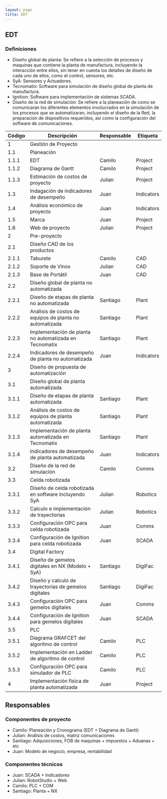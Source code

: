 ```yaml
---
layout: page
title: EDT 
---
```

## EDT

### Definiciones
- Diseño global de planta: Se refiere a la selección de procesos y maquinas que contiene la planta de manufactura, incluyendo la interacción entre ellos, sin tener en cuenta los detalles de diseño de cada uno de ellos, como el control, sensores, etc.
- SyA: Sensores y Actuadores.
- Tecnomatix: Software para simulación de diseño global de planta de manufactura.
- Ignition: Software para implementación de sistemas SCADA.
- Diseño de la red de simulación: Se refiere a la planeación de como se comunicaran los diferentes elementos involucrados en la simulación de los procesos que se automatizaran, incluyendo el diseño de la Red, la preparación de dispositivos requeridos, asi como la configuración del software de comunicaciones.

<table>
  <thead>
    <tr>
      <th>Código</th>
      <th>Descripción</th>
      <th>Responsable</th>
      <th>Etiqueta</th>
    </tr>
  </thead>
  <tbody>
    <tr> <td>1    </td><td>Gestión de Proyecto                                    </td><td>        </td><td>          </td></tr>
    <tr> <td>1.1  </td><td>Planeación                                             </td><td>        </td><td>          </td></tr>
    <tr> <td>1.1.1</td><td>EDT                                                    </td><td>Camilo  </td><td>Project   </td></tr>
    <tr> <td>1.1.2</td><td>Diagrama de Gantt                                      </td><td>Camilo  </td><td>Project   </td></tr>
    <tr> <td>1.1.3</td><td>Estimación de costos de proyecto                       </td><td>Julian  </td><td>Project   </td></tr>
    <tr> <td>1.3  </td><td>Indagación de indicadores de desempeño                 </td><td>Juan    </td><td>Indicators</td></tr>
    <tr> <td>1.4  </td><td>Análisis económico de proyecto                         </td><td>Juan    </td><td>Indicators</td></tr>
    <tr> <td>1.5  </td><td>Marca                                                  </td><td>Juan    </td><td>Project   </td></tr>
    <tr> <td>1.6  </td><td>Web de proyecto                                        </td><td>Julian  </td><td>Project   </td></tr>
    <tr> <td>2    </td><td>Pre-proyecto                                           </td><td>        </td><td>          </td></tr>
    <tr> <td>2.1  </td><td>Diseño CAD de los productos                            </td><td>        </td><td>          </td></tr>
    <tr> <td>2.1.1</td><td>Taburete                                               </td><td>Camilo  </td><td>CAD       </td></tr>
    <tr> <td>2.1.2</td><td>Soporte de Vinos                                       </td><td>Julian  </td><td>CAD       </td></tr>
    <tr> <td>2.1.3</td><td>Base de Portátil                                       </td><td>Juan    </td><td>CAD       </td></tr>
    <tr> <td>2.2  </td><td>Diseño global de planta no automatizada                </td><td>        </td><td>          </td></tr>
    <tr> <td>2.2.1</td><td>Diseño de etapas de planta no automatizada             </td><td>Santiago</td><td>Plant     </td></tr>
    <tr> <td>2.2.2</td><td>Análisis de costos de equipos de planta no automatizada</td><td>Santiago</td><td>Plant     </td></tr>
    <tr> <td>2.2.3</td><td>Implementación de planta no automatizada en Tecnomatix </td><td>Santiago</td><td>Plant     </td></tr>
    <tr> <td>2.2.4</td><td>Indicadores de desempeño de planta no automatizada     </td><td>Juan    </td><td>Indicators</td></tr>
    <tr> <td>3    </td><td>Diseño de propuesta de automatización                  </td><td>        </td><td>          </td></tr>
    <tr> <td>3.1  </td><td>Diseño global de planta automatizada                   </td><td>        </td><td>          </td></tr>
    <tr> <td>3.1.1</td><td>Diseño de etapas de planta automatizada                </td><td>Santiago</td><td>Plant     </td></tr>
    <tr> <td>3.1.2</td><td>Análisis de costos de equipos de planta automatizada   </td><td>Santiago</td><td>Plant     </td></tr>
    <tr> <td>3.1.3</td><td>Implementación de planta automatizada en Tecnomatix    </td><td>Santiago</td><td>Plant     </td></tr>
    <tr> <td>3.1.4</td><td>Indicadores de desempeño de planta automatizada        </td><td>Juan    </td><td>Indicators</td></tr>
    <tr> <td>3.2  </td><td>Diseño de la red de simulación                         </td><td>Camilo  </td><td>Comms     </td></tr>
    <tr> <td>3.3  </td><td>Celda robotizada                                       </td><td>        </td><td>          </td></tr>
    <tr> <td>3.3.1</td><td>Diseño de celda robotizada en software incluyendo SyA  </td><td>Julian  </td><td>Robotics  </td></tr>
    <tr> <td>3.3.2</td><td>Calculo e implementación de trayectorias               </td><td>Julian  </td><td>Robotics  </td></tr>
    <tr> <td>3.3.3</td><td>Configuración OPC para celda robotizada                </td><td>Juan    </td><td>Comms     </td></tr>
    <tr> <td>3.3.4</td><td>Configuración de Ignition para celda robotizada        </td><td>Juan    </td><td>SCADA     </td></tr>
    <tr> <td>3.4  </td><td>Digital Factory                                        </td><td>        </td><td>          </td></tr>
    <tr> <td>3.4.1</td><td>Diseño de gemelos digitales en NX (Modelo + SyA)       </td><td>Santiago</td><td>DigiFac   </td></tr>
    <tr> <td>3.4.2</td><td>Diseño y calculo de trayectorias de gemelos digitales  </td><td>Santiago</td><td>DigiFac   </td></tr>
    <tr> <td>3.4.3</td><td>Configuración OPC para gemelos digitales               </td><td>Juan    </td><td>Comms     </td></tr>
    <tr> <td>3.4.4</td><td>Configuración de Ignition para gemelos digitales       </td><td>Juan    </td><td>SCADA     </td></tr>
    <tr> <td>3.5  </td><td>PLC                                                    </td><td>        </td><td>          </td></tr>
    <tr> <td>3.5.1</td><td>Diagrama GRAFCET del algoritmo de control              </td><td>Camilo  </td><td>PLC       </td></tr>
    <tr> <td>3.5.2</td><td>Implementación en Ladder de algoritmo de control       </td><td>Camilo  </td><td>PLC       </td></tr>
    <tr> <td>3.5.3</td><td>Configuración OPC para simulador de PLC                </td><td>Camilo  </td><td>PLC       </td></tr>
    <tr> <td>4    </td><td>Implementación física de planta automatizada           </td><td>Juan    </td><td>Project   </td></tr>
  </tbody>
</table>

## Responsables

### Componentes de proyecto
- Camilo: Planeación y Cronograma (EDT + Diagrama de Gantt)
- Julian: Análisis de costos, matriz comunicaciones
- Santiago: Adquisiciones, FOB de maquinas + impuestos + Aduanas + etc
- Juan: Modelo de negocio, empresa, rentabilidad

### Componentes técnicos
- Juan: SCADA + Indicadores
- Julian: RobotStudio + Web
- Camilo: PLC + COM
- Santiago: Planta + NX